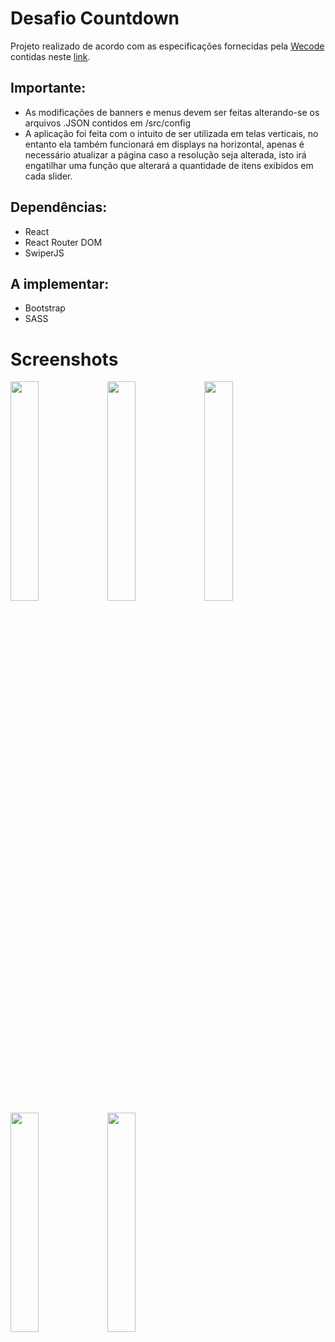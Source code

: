 <h1> Desafio Countdown</h1>


<p> Projeto realizado de acordo com as especificações fornecidas pela <a href='https://www.wecode.digital/' target='_blank'>Wecode</a> contidas neste <a href='https://opaque-friend-39e.notion.site/Fase-2-processo-seletivo-Dev-Front-End-d99468cbeefa4bb9a42886264b960d03' target="_blank"> link</a>. </p>
<h2> Importante: </h2>
<ul>
  <li> As modificações de banners e menus devem ser feitas alterando-se os arquivos .JSON contidos em /src/config </li>
  <li> A aplicação foi feita com o intuito de ser utilizada em telas verticais, no entanto ela também funcionará em displays na horizontal, apenas é necessário atualizar a página caso a resolução seja alterada, isto irá engatilhar uma função que alterará a quantidade de itens exibidos em cada slider. </li>
</ul>

<h2> Dependências: </h2>
<ul>
  <li> React</li>
  <li> React Router DOM </li>
  <li> SwiperJS </li>
</ul>

<h2> A implementar: </h2>
<ul>
  <li> Bootstrap </li>
  <li> SASS </li>
</ul>

<h1> Screenshots </h1>

<img src="https://user-images.githubusercontent.com/65919238/189569703-ca223dcc-434b-49f1-bc09-50d240350f73.png" width="30%" height='30%'/>&nbsp;<img src="https://user-images.githubusercontent.com/65919238/189569707-04924689-b0f7-40d7-877a-db8d5ad497c1.png" width="30%" height='30%'/>&nbsp;<img src="https://user-images.githubusercontent.com/65919238/189569708-a669c9a2-e286-4abe-afe3-ceaa4f5d26c8.png" width="30%" height='30%'/>&nbsp;&nbsp;<img src="https://user-images.githubusercontent.com/65919238/189569713-c0204fdd-d72c-45db-a1e7-3ce3c0e0cbca.png" width="30%" height='30%'/>&nbsp;<img src="https://user-images.githubusercontent.com/65919238/189569715-04089d4a-da27-44b7-a21b-b7d4c4fbcef1.png" width="30%" height='30%'/>

&nbsp;

